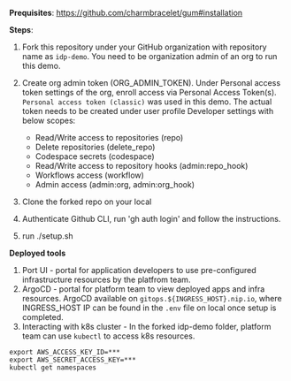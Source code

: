 **Prequisites**:
https://github.com/charmbracelet/gum#installation

**Steps**:

1. Fork this repository under your GitHub organization with repository name as `idp-demo`.  You need to be organization admin of an org to run this demo.

2. Create org admin token (ORG_ADMIN_TOKEN). Under Personal access token settings of the org, enroll access via Personal Access Token(s).  `Personal access token (classic)` was used in this demo.
The actual token needs to be created under user profile Developer settings with below scopes:
   - Read/Write access to repositories (repo)
   - Delete repositories (delete_repo)
   - Codespace secrets (codespace)
   - Read/Write access to repository hooks (admin:repo_hook)
   - Workflows access (workflow)
   - Admin access (admin:org, admin:org_hook)

3. Clone the forked repo on your local
4. Authenticate Github CLI, run 'gh auth login' and follow the instructions.
5. run ./setup.sh


**Deployed tools**
1. Port UI - portal for application developers to use pre-configured infrastructure resources by the platfrom team.
2. ArgoCD - portal for platform team to view deployed apps and infra resources. ArgoCD available on `gitops.${INGRESS_HOST}.nip.io`, where INGRESS_HOST IP can be found in the `.env` file on local once setup is completed.
3. Interacting with k8s cluster - In the forked idp-demo folder, platform team can use `kubectl` to access k8s resources.
```
export AWS_ACCESS_KEY_ID=***
export AWS_SECRET_ACCESS_KEY=***
kubectl get namespaces
```

